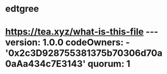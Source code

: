 # edtgree
# https://tea.xyz/what-is-this-file --- version: 1.0.0 codeOwners:   - '0x2c3D928755381375b70306d70a0aAa434c7E3143' quorum: 1
